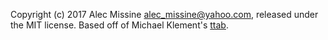 Copyright (c) 2017 Alec Missine alec_missine@yahoo.com, released under the MIT license. Based off of Michael Klement's [ttab](https://github.com/mklement0/ttab).
